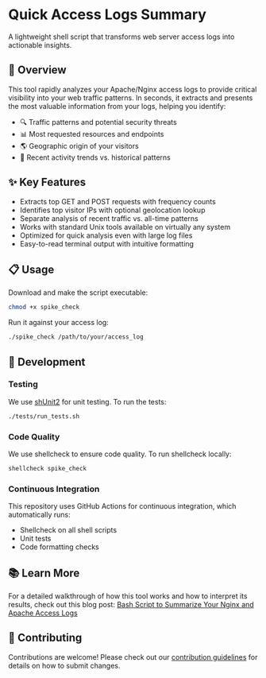 # Quick Access Logs Summary

A lightweight shell script that transforms web server access logs into actionable insights.

## 🚀 Overview

This tool rapidly analyzes your Apache/Nginx access logs to provide critical visibility into your web traffic patterns. In seconds, it extracts and presents the most valuable information from your logs, helping you identify:

- 🔍 Traffic patterns and potential security threats
- 📊 Most requested resources and endpoints
- 🌎 Geographic origin of your visitors
- 🔄 Recent activity trends vs. historical patterns

## ✨ Key Features

- Extracts top GET and POST requests with frequency counts
- Identifies top visitor IPs with optional geolocation lookup
- Separate analysis of recent traffic vs. all-time patterns
- Works with standard Unix tools available on virtually any system
- Optimized for quick analysis even with large log files
- Easy-to-read terminal output with intuitive formatting

## 📋 Usage

Download and make the script executable:

```bash
chmod +x spike_check
```

Run it against your access log:

```bash
./spike_check /path/to/your/access_log
```

## 🧪 Development

### Testing

We use [shUnit2](https://github.com/kward/shunit2) for unit testing. To run the tests:

```bash
./tests/run_tests.sh
```

### Code Quality

We use shellcheck to ensure code quality. To run shellcheck locally:

```bash
shellcheck spike_check
```

### Continuous Integration

This repository uses GitHub Actions for continuous integration, which automatically runs:
- Shellcheck on all shell scripts
- Unit tests
- Code formatting checks

## 📚 Learn More

For a detailed walkthrough of how this tool works and how to interpret its results, check out this blog post:
[Bash Script to Summarize Your Nginx and Apache Access Logs](https://devdojo.com/bobbyiliev/bash-script-to-summarize-your-nginx-and-apache-access-logs)

## 🤝 Contributing

Contributions are welcome! Please check out our [contribution guidelines](CONTRIBUTING.md) for details on how to submit changes.
